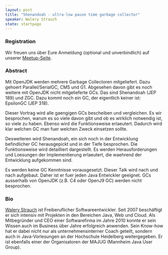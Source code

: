 ```yaml
---
layout: post
title: "Shenandoah - ultra-low pause time garbage collector"
speaker: Walery Strauch
state: startpage
---
```


### Registration

Wir freuen uns über Eure Anmeldung (optional und unverbindlich) auf unserer [Meetup-Seite](https://www.meetup.com/mannheim-java-usergroup/events/251505319/).

### Abstract

Mit OpenJDK werden mehrere Garbage Collectoren mitgeliefert. Dazu gehoert Parallel/SerialGC, CMS und G1. Abgesehen davon gibt es noch weitere mit OpenJDK nicht mitgelieferte GCs. Das sind Shenandoah (JEP 189) und ZGC. Dazu kommt noch ein GC, der eigentlich keiner ist: EpsilonGC (JEP 318).

Dieser Vortrag wird alle gaengigen GCs bescheiben und vergleichen. Es wir besprochen, warum es so viele davon gibt und ob es wirklich notwendig ist, so viele zu haben. Ebenso wird die Funktionsweise erlaeutert. Dadurch wird klar welchen GC man fuer welchen Zweck einsetzen sollte.

Desweiteren wird Shenandoah, ein sich noch in der Entwicklung befindlicher GC herausgepickt und in der Tiefe besprochen. Die Funktionsweise wird detailliert dargestellt. Es werden Herausforderungen und Loesungen der Implementierung erlaeutert, die waehrend der Entwicklung aufgekommen sind.

Es werden keine GC Kenntnisse vorausgesetzt. Dieser Talk wird nach und nach aufgebaut. Daher ist er fuer jeden Java Entwickler geeignet. GCs ausserhalb von OpenJDK (z.B. C4 oder OpenJ9 GC) werden nicht besprochen.

### Bio

[Walery Strauch](https://twitter.com/walery) ist Freiberuflicher Softwareentwickler. Seit 2007 beschäftigt er sich intensiv mit Projekten in den Bereichen Java, Web und Cloud. Als Mitbegründer und CEO einer Softwarefirma im Jahre 2010 konnte er sein Wissen auch im Business über Jahre erfolgreich anwenden. Sein Know-how hat er dabei nicht nur als unternehmensinterner Coach geteilt, sondern auch in Java-Vorlesungen an der Hochschule Heidelberg weitergegeben. Er ist ebenfalls einer der Organisatoren der MAJUG (Mannheim Java User Group).
